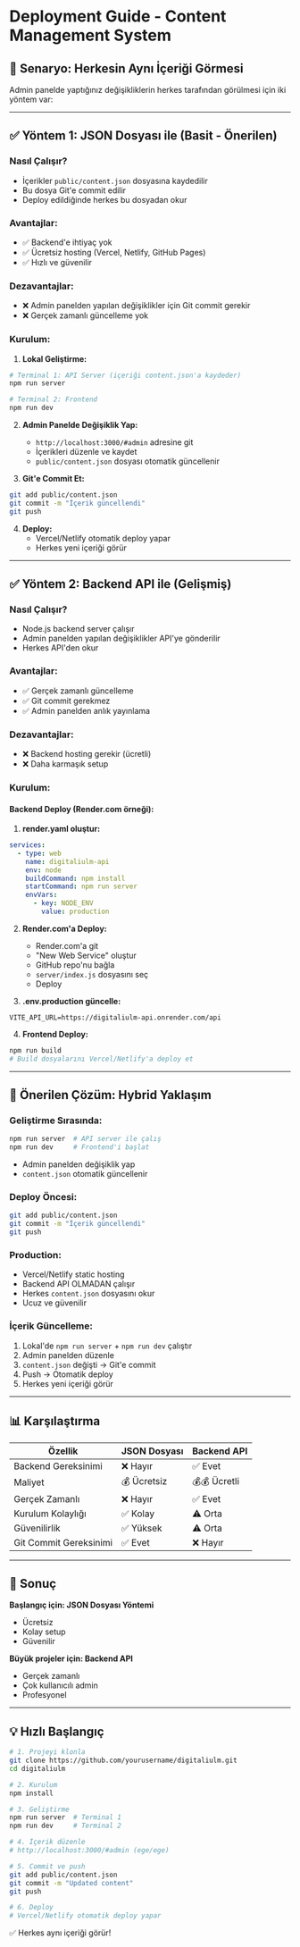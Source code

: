 # Deployment Guide - Content Management System

## 🎯 Senaryo: Herkesin Aynı İçeriği Görmesi

Admin panelde yaptığınız değişikliklerin herkes tarafından görülmesi için iki yöntem var:

---

## ✅ Yöntem 1: JSON Dosyası ile (Basit - Önerilen)

### Nasıl Çalışır?
- İçerikler `public/content.json` dosyasına kaydedilir
- Bu dosya Git'e commit edilir
- Deploy edildiğinde herkes bu dosyadan okur

### Avantajlar:
- ✅ Backend'e ihtiyaç yok
- ✅ Ücretsiz hosting (Vercel, Netlify, GitHub Pages)
- ✅ Hızlı ve güvenilir

### Dezavantajlar:
- ❌ Admin panelden yapılan değişiklikler için Git commit gerekir
- ❌ Gerçek zamanlı güncelleme yok

### Kurulum:

1. **Lokal Geliştirme:**
```bash
# Terminal 1: API Server (içeriği content.json'a kaydeder)
npm run server

# Terminal 2: Frontend
npm run dev
```

2. **Admin Panelde Değişiklik Yap:**
   - `http://localhost:3000/#admin` adresine git
   - İçerikleri düzenle ve kaydet
   - `public/content.json` dosyası otomatik güncellenir

3. **Git'e Commit Et:**
```bash
git add public/content.json
git commit -m "İçerik güncellendi"
git push
```

4. **Deploy:**
   - Vercel/Netlify otomatik deploy yapar
   - Herkes yeni içeriği görür

---

## ✅ Yöntem 2: Backend API ile (Gelişmiş)

### Nasıl Çalışır?
- Node.js backend server çalışır
- Admin panelden yapılan değişiklikler API'ye gönderilir
- Herkes API'den okur

### Avantajlar:
- ✅ Gerçek zamanlı güncelleme
- ✅ Git commit gerekmez
- ✅ Admin panelden anlık yayınlama

### Dezavantajlar:
- ❌ Backend hosting gerekir (ücretli)
- ❌ Daha karmaşık setup

### Kurulum:

#### Backend Deploy (Render.com örneği):

1. **render.yaml oluştur:**
```yaml
services:
  - type: web
    name: digitaliulm-api
    env: node
    buildCommand: npm install
    startCommand: npm run server
    envVars:
      - key: NODE_ENV
        value: production
```

2. **Render.com'a Deploy:**
   - Render.com'a git
   - "New Web Service" oluştur
   - GitHub repo'nu bağla
   - `server/index.js` dosyasını seç
   - Deploy

3. **.env.production güncelle:**
```env
VITE_API_URL=https://digitaliulm-api.onrender.com/api
```

4. **Frontend Deploy:**
```bash
npm run build
# Build dosyalarını Vercel/Netlify'a deploy et
```

---

## 🚀 Önerilen Çözüm: Hybrid Yaklaşım

### Geliştirme Sırasında:
```bash
npm run server  # API server ile çalış
npm run dev     # Frontend'i başlat
```
- Admin panelden değişiklik yap
- `content.json` otomatik güncellenir

### Deploy Öncesi:
```bash
git add public/content.json
git commit -m "İçerik güncellendi"
git push
```

### Production:
- Vercel/Netlify static hosting
- Backend API OLMADAN çalışır
- Herkes `content.json` dosyasını okur
- Ucuz ve güvenilir

### İçerik Güncelleme:
1. Lokal'de `npm run server` + `npm run dev` çalıştır
2. Admin panelden düzenle
3. `content.json` değişti → Git'e commit
4. Push → Otomatik deploy
5. Herkes yeni içeriği görür

---

## 📊 Karşılaştırma

| Özellik | JSON Dosyası | Backend API |
|---------|--------------|-------------|
| Backend Gereksinimi | ❌ Hayır | ✅ Evet |
| Maliyet | 💰 Ücretsiz | 💰💰 Ücretli |
| Gerçek Zamanlı | ❌ Hayır | ✅ Evet |
| Kurulum Kolaylığı | ✅ Kolay | ⚠️ Orta |
| Güvenilirlik | ✅ Yüksek | ⚠️ Orta |
| Git Commit Gereksinimi | ✅ Evet | ❌ Hayır |

---

## 🎯 Sonuç

**Başlangıç için: JSON Dosyası Yöntemi**
- Ücretsiz
- Kolay setup
- Güvenilir

**Büyük projeler için: Backend API**
- Gerçek zamanlı
- Çok kullanıcılı admin
- Profesyonel

---

## 💡 Hızlı Başlangıç

```bash
# 1. Projeyi klonla
git clone https://github.com/yourusername/digitaliulm.git
cd digitaliulm

# 2. Kurulum
npm install

# 3. Geliştirme
npm run server  # Terminal 1
npm run dev     # Terminal 2

# 4. İçerik düzenle
# http://localhost:3000/#admin (ege/ege)

# 5. Commit ve push
git add public/content.json
git commit -m "Updated content"
git push

# 6. Deploy
# Vercel/Netlify otomatik deploy yapar
```

✅ Herkes aynı içeriği görür!
